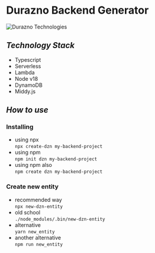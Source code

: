 # Durazno Backend Generator

![Durazno Technologies](https://durazno.io/static/26d29084f577e5a7a173710d922e5bb4/7d5c6/logotipo.webp "Durazno Logo")

## *Technology Stack*

* Typescript
* Serverless
* Lambda
* Node v18
* DynamoDB
* Middy.js

## *How to use*

### Installing

* using npx  
`npx create-dzn my-backend-project`
* using npm  
`npm init dzn my-backend-project`
* using npm also  
`npm create dzn my-backend-project`

### Create new entity

* recommended way  
`npx new-dzn-entity`
* old school  
`./node_modules/.bin/new-dzn-entity`
* alternative  
`yarn new_entity`
* another alternative  
`npm run new_entity`
